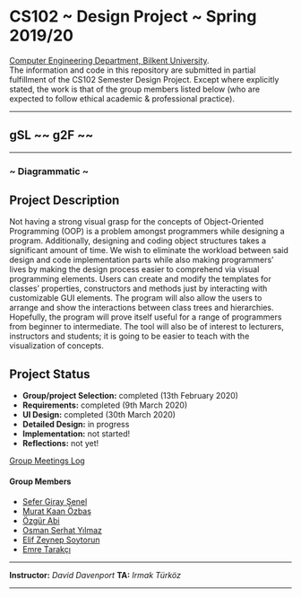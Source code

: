 # CS102 ~ Design Project ~ Spring 2019/20
[Computer Engineering Department, Bilkent University](http://w3.cs.bilkent.edu.tr/en/).  
The information and code in this repository are submitted in partial fulfillment of the CS102 Semester Design Project. Except where explicitly stated, the work is that of the group members listed below (who are expected to follow ethical academic & professional practice).
****
## gSL ~~ g2F ~~
****
### ~ Diagrammatic ~

## Project Description
Not having a strong visual grasp for the concepts of Object-Oriented Programming (OOP) is a problem amongst programmers while designing a program. Additionally, designing and coding object structures takes a significant amount of time. We wish to eliminate the workload between said design and code implementation parts while also making programmers’ lives by making the design process easier to comprehend via visual programming elements. Users can create and modify the templates for classes’ properties, constructors and methods just by interacting with customizable GUI elements. The program will also allow the users to arrange and show the interactions between class trees and hierarchies. Hopefully, the program will prove itself useful for a range of programmers from beginner to intermediate. The tool will also be of interest to lecturers, instructors and students; it is going to be easier to teach with the visualization of concepts.
   
## Project Status
+ **Group/project Selection:** completed (13th February 2020)
+ **Requirements:** completed (9th March 2020)
+ **UI Design:** completed (30th March 2020)
+ **Detailed Design:** in progress
+ **Implementation:** not started!
+ **Reflections:** not yet!

[Group Meetings Log](group/meetingslog.md)
#### Group Members
- [Sefer Giray Şenel](group/giray_log.md)    
- [Murat Kaan Özbaş](group/kaan_log.md)
- [Özgür Abi](group/özgür_log.md)
- [Osman Serhat Yılmaz](group/osman_log.md)
- [Elif Zeynep Soytorun](group/elif_log.md)
- [Emre Tarakçı](group/emre_log.md)

****
**Instructor:** _David Davenport_   **TA:**  _Irmak Türköz_
****
